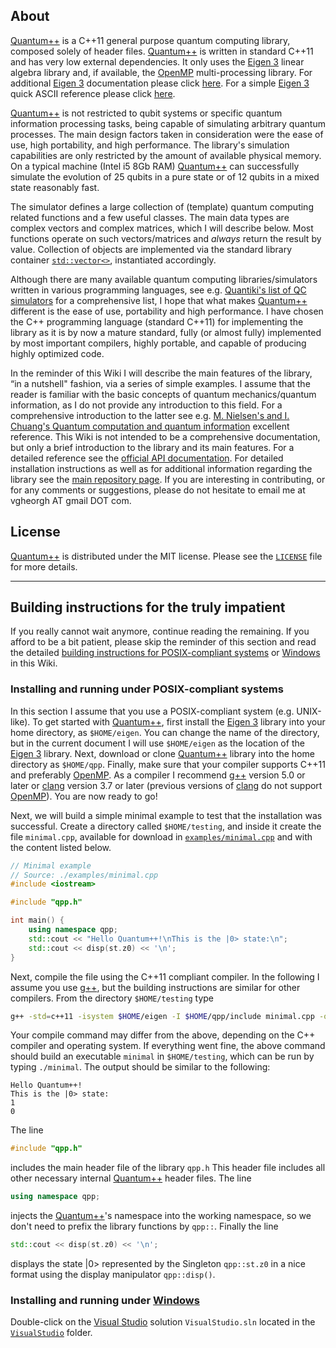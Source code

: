 ## About
[Quantum++](https://github.com/vsoftco/qpp) is a C++11 general purpose quantum
computing library, composed solely of header files. [Quantum++](https://github.com/vsoftco/qpp) is written in standard C++11 and has very low external dependencies. It only uses the
[Eigen 3](http://eigen.tuxfamily.org/) linear algebra library and, if
available, the [OpenMP](http://openmp.org/) multi-processing library.
For additional [Eigen 3](http://eigen.tuxfamily.org/) documentation please
click [here](http://eigen.tuxfamily.org/dox/).
For a simple [Eigen 3](http://eigen.tuxfamily.org/) quick ASCII reference
please click [here](http://eigen.tuxfamily.org/dox/AsciiQuickReference.txt).

[Quantum++](https://github.com/vsoftco/qpp) is not restricted to qubit systems or specific quantum 
information processing tasks, being capable of simulating arbitrary quantum 
processes. The main design factors taken in consideration were the ease of 
use, high portability, and high performance. The library's simulation
capabilities are only restricted by the amount of available physical memory. 
On a typical machine (Intel i5 8Gb RAM) [Quantum++](https://github.com/vsoftco/qpp) can successfully simulate 
the evolution of 25 qubits in a pure state or of 12 qubits in a mixed state 
reasonably fast.

The simulator defines a large collection of (template) quantum computing
related functions and a few useful classes. The main data types are
complex vectors and complex matrices, which I will describe below. Most
functions operate on such vectors/matrices and *always* return the
result by value. Collection of objects are implemented via the standard
library container [`std::vector<>`](http://en.cppreference.com/w/cpp/container/vector), 
instantiated accordingly.

Although there are many available quantum computing libraries/simulators
written in various programming languages, see e.g.
[Quantiki's list of QC simulators](http://www.quantiki.org/wiki/List_of_QC_simulators) 
for a comprehensive list, I hope that what makes
[Quantum++](https://github.com/vsoftco/qpp) different is the ease of
use, portability and high performance. 
I have chosen the C++ programming language (standard C++11) for
implementing the library as it is by now a mature standard, fully (or
almost fully) implemented by most important compilers, highly
portable, and capable of producing highly optimized code.

In the reminder of this Wiki I will describe the main features of the
library, “in a nutshell" fashion, via a series of simple examples. I
assume that the reader is familiar with the basic concepts of quantum
mechanics/quantum information, as I do not provide any introduction to
this field. For a comprehensive introduction to the latter see e.g.
[M. Nielsen's and I. Chuang's Quantum computation and quantum information](https://www.amazon.ca/Quantum-Computation-Information-10th-Anniversary/dp/1107002176/ref=sr_1_1?ie=UTF8&qid=1516125709&sr=8-1&keywords=quantum+computation+and+quantum+information) 
excellent reference. This Wiki is not intended to be
a comprehensive documentation, but only a brief introduction to the
library and its main features. For a detailed reference see the [official
API documentation](https://github.com/vsoftco/qpp/blob/master/doc/refman.pdf). 
For detailed installation instructions as well as for additional information
regarding the library see the [main repository page](https://github.com/vsoftco/qpp/blob/master/). 
If you are interesting in contributing, or for any comments or suggestions, please do not hesitate to email me at vgheorgh AT gmail DOT com.

## License

[Quantum++](https://github.com/vsoftco/qpp) is distributed under the MIT license. 
Please see the [`LICENSE`](https://github.com/vsoftco/qpp/blob/master/LICENSE) file for 
more details.

---
## Building instructions for the truly impatient

If you really cannot wait anymore, continue reading the remaining. If you afford to be a bit patient, 
please skip the reminder of this section and read the detailed 
[building instructions for POSIX-compliant systems](https://github.com/vsoftco/qpp/wiki/2.-Building-instructions-for-POSIX-compliant-platforms) 
or 
[Windows](https://github.com/vsoftco/qpp/wiki/3.-Building-instructions-for-Windows-platforms) 
in this Wiki.

### Installing and running under POSIX-compliant systems

In this section I assume that you use a POSIX-compliant system (e.g. UNIX-like).
To get started with [Quantum++](https://github.com/vsoftco/qpp), first
install the [Eigen 3](http://eigen.tuxfamily.org/) library into your home directory, 
as `$HOME/eigen`. You can change the name of the directory, but in the
current document I will use `$HOME/eigen` as the location of the
[Eigen 3](http://eigen.tuxfamily.org/) library. Next, download or clone
[Quantum++](https://github.com/vsoftco/qpp) library into the home
directory as `$HOME/qpp`. Finally, make sure that your compiler supports
C++11 and preferably [OpenMP](http://openmp.org/). As a compiler I
recommend [g++](https://gcc.gnu.org/) version 5.0 or later or
[clang](http://clang.llvm.org) version 3.7 or later (previous versions
of [clang](http://clang.llvm.org) do not support
[OpenMP](http://openmp.org/)). You are now ready to go!

Next, we will build a simple minimal example to test that the installation was
successful. Create a directory called `$HOME/testing`, and inside it
create the file `minimal.cpp`, available for download in 
[`examples/minimal.cpp`](https://github.com/vsoftco/qpp/blob/master/examples/minimal.cpp) and with 
the content listed below.

```CPP
// Minimal example
// Source: ./examples/minimal.cpp
#include <iostream>

#include "qpp.h"

int main() {
    using namespace qpp;
    std::cout << "Hello Quantum++!\nThis is the |0> state:\n";
    std::cout << disp(st.z0) << '\n';
}
```

Next, compile the file using the C++11 compliant compiler. In the
following I assume you use [g++](https://gcc.gnu.org/), but the building
instructions are similar for other compilers. From the directory
`$HOME/testing` type

```bash
g++ -std=c++11 -isystem $HOME/eigen -I $HOME/qpp/include minimal.cpp -o minimal
```

Your compile command may differ from the above, depending on the C++
compiler and operating system. If everything went fine, the above
command should build an executable `minimal` in `$HOME/testing`, which
can be run by typing `./minimal`. The output should be similar to the
following:

```text
Hello Quantum++!
This is the |0> state:
1
0
````

The line

```CPP
#include "qpp.h"
```

includes the main header file of the
library `qpp.h` This header file includes all other necessary internal
[Quantum++](https://github.com/vsoftco/qpp) header files. The line
```CPP
using namespace qpp;
```
injects the [Quantum++](https://github.com/vsoftco/qpp)'s namespace into
the working namespace, so we don't need to prefix the library functions by
`qpp::`. Finally the line 

```CPP
std::cout << disp(st.z0) << '\n';
```

displays the state |0> represented by the Singleton `qpp::st.z0` in a
nice format using the display manipulator `qpp::disp()`.

### Installing and running under [Windows](https://www.microsoft.com/en-us/windows)

Double-click on the [Visual Studio](https://www.visualstudio.com)
solution `VisualStudio.sln` located in the 
[`VisualStudio`](https://github.com/vsoftco/qpp/tree/master/VisualStudio) folder.
